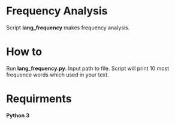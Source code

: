 # Frequency Analysis
Script **lang_frequency** makes frequency analysis.
# How to
Run **lang_frequency.py**. Input path to file. 
Script will print 10 most frequence words which used in your text.
# Requirments
**Python 3**
